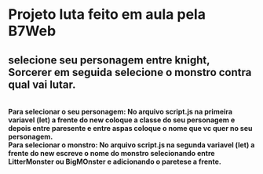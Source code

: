 
<div>

# Projeto luta feito em aula pela B7Web

## selecione seu personagem entre knight, Sorcerer em seguida selecione o monstro contra qual vai lutar.

</div>
</br>

<strong>
    Para selecionar o seu personagem: No arquivo script.js na primeira variavel (let) a frente do new coloque a classe do seu personagem e depois entre paresente e entre aspas coloque o nome que vc quer no seu personagem.
</strong>
</br>
<strong>
    Para selecionar o monstro: No arquivo script.js na segunda variavel (let) a frente do new escreve o nome do monstro selecionando entre LitterMonster ou BigMOnster e adicionando o paretese a frente.
</strong>
